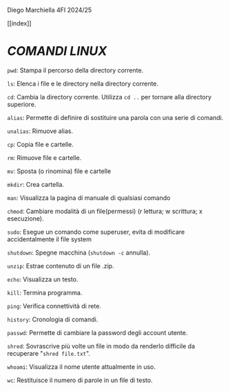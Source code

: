 Diego Marchiella 4FI 2024/25

[[index]]
# ***COMANDI LINUX***

```pwd```: Stampa il percorso della directory corrente.

```ls```: Elenca i file e le directory nella directory corrente.

```cd```: Cambia la directory corrente. Utilizza `cd ..` per tornare alla directory superiore.

```alias```: Permette di definire di sostituire una parola con una serie di comandi.

```unalias```: Rimuove alias.

```cp```: Copia file e cartelle.

```rm```: Rimuove file e cartelle.

```mv```: Sposta (o rinomina) file e cartelle

```mkdir```: Crea cartella.

```man```: Visualizza la pagina di manuale di qualsiasi comando

```chmod```: Cambiare modalità di un file(permessi) (r lettura; w scrittura; x esecuzione).

```sudo```: Esegue un comando come superuser, evita di modificare accidentalmente il file system

```shutdown```: Spegne macchina (`shutdown -c` annulla).

```unzip```: Estrae contenuto di un file .zip.

```echo```: Visualizza un testo.

```kill```: Termina programma.

```ping```: Verifica connettività di rete.

```history```: Cronologia di comandi.

```passwd```: Permette di cambiare la password degli account utente.

```shred```: Sovrascrive più volte un file in modo da renderlo difficile da recuperare "`shred file.txt`".

```whoami```: Visualizza il nome utente attualmente in uso.

```wc```: Restituisce il numero di parole in un file di testo.
